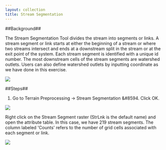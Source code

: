 ```yaml
---
layout: collection
title: Stream Segmentation
---
```

##Background##

The Stream Segmentation Tool divides the stream into segments or links. A stream segment or link starts at either the beginning of a stream or where two streams intersect and ends at a downstream split in the stream or at the exit point of the system. 
Each stream segment is identified with a unique id number.
The most downstream cells of the stream segments are watershed outlets. Users can also define watershed outlets by inputting coordinate as we have done in this exercise.

<a href="{{ site.url }}/pictures/StreamSegment.png"><img src="{{ site.url }}/pictures/StreamSegment.png"></a>

##Steps##

1. Go to Terrain Preprocessing &#8594; Stream Segmentation &#8594. Click OK.

<a href="{{ site.url }}/pictures/StreamSegment2.png"><img src="{{ site.url }}/pictures/StreamSegment2.png"></a>

Right click on the Stream Segment raster (StrLnk is the default name) and open the attribute table. In this case, we have 219 stream segments. The column labeled 'Counts' refers to the number of grid cells associated with each segment or link.

<a href="{{ site.url }}/pictures/StreamSegment3.png"><img src="{{ site.url }}/pictures/StreamSegment3.png"></a>


